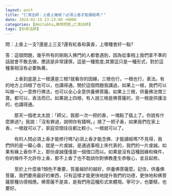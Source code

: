 ```yaml
---
layout: post
title: "仁清法師：上香上幾根？必須上香才能讀經嗎？"
date: 2024-02-15 23:23:00 +0800
categories: [Amitabha,佛學問答,仁清法師]
tags: [妙祥法師]
---
```


問：上香上一支?還是上三支?還有紅香和黃香，上哪種會好一點?       

答：這個問題，幾乎所有的剛剛入佛門的人都會遇到，因為從事相上我們拿不準的話就會不敢去做，應該是非常謹慎，這是一種態度;其實這只是一種形式，對於這種事相沒有必要執著。     

　　上香到底是上一根還是三根?就看你的因緣，三根也行，一根也行，表法。有的地方上四根了也可以，也講得通。關於這個問題我講過，如果上一根，我們可以叫做一心一意修行佛法，也可以全心全意供養佛菩薩。如果上三根，供養佛法僧三寶。都可以，表法而已。如果說上四根，有人說三根是佛菩薩的，另一根是供護法的，也講得通。       

　　那天一個老太太說：「師父，我那一次一把的香，一塊點了插上了。你說有什麼罪過?」我說：「沒有罪過，說明你有錢啊。」燒了一把子香，如果我們在家上香，一根就可以了，家庭空間往往都比較小，一根就可以了。       

　　有的人問必須上香才能修行嗎?必須上香才能念佛、才能讀經嗎?不見得，我們供的是一瓣心香，就是一片虔誠，是通過事相上來代表的，我們的一片虔誠。如果有緣上香你不上，那份虔誠僅僅是一個借口而以。如果是沒有這種因緣和條件，你的條件不允許你上香，那不上香了也不耽誤你對佛教產生恭敬心，並且起修。        

　　至於上什麼香?顏色不重要，質量越好的越好，供養佛菩薩麼。記住，供養佛菩薩，我們要用最好的東西，只有這樣才能更快地提升我們的功德，更快地和佛菩薩那種功德相應。佛菩薩不是貪，是我們用這種形式來體現。寧可少，也要精，也要好。       